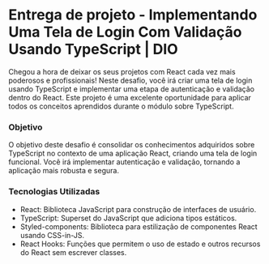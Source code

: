# Entrega de projeto - Implementando Uma Tela de Login Com Validação Usando TypeScript | DIO

Chegou a hora de deixar os seus projetos com React cada vez mais poderosos e profissionais! Neste desafio, você irá criar uma tela de login usando TypeScript e implementar uma etapa de autenticação e validação dentro do React. Este projeto é uma excelente oportunidade para aplicar todos os conceitos aprendidos durante o módulo sobre TypeScript.

### Objetivo

O objetivo deste desafio é consolidar os conhecimentos adquiridos sobre TypeScript no contexto de uma aplicação React, criando uma tela de login funcional. Você irá implementar autenticação e validação, tornando a aplicação mais robusta e segura.

### Tecnologias Utilizadas

- React: Biblioteca JavaScript para construção de interfaces de usuário.
- TypeScript: Superset do JavaScript que adiciona tipos estáticos.
- Styled-components: Biblioteca para estilização de componentes React usando CSS-in-JS.
- React Hooks: Funções que permitem o uso de estado e outros recursos do React sem escrever classes.

